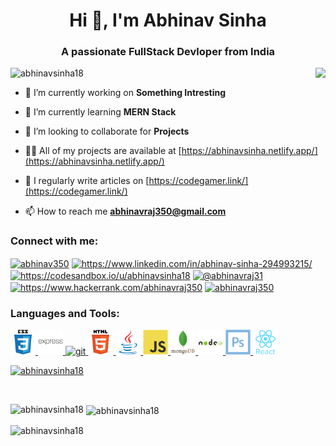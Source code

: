 <h1 align="center">Hi 👋, I'm Abhinav Sinha</h1>
<h3 align="center">A passionate FullStack Devloper from India</h3>

<img align="right" src="https://media.tenor.com/-UygBh3nnfEAAAAC/coding.gif" />

<p align="left"> <img src="https://komarev.com/ghpvc/?username=abhinavsinha18&label=Profile%20views&color=0e75b6&style=flat" alt="abhinavsinha18" /> </p>


- 🔭 I’m currently working on **Something Intresting**

- 🌱 I’m currently learning **MERN Stack**

- 👯 I’m looking to collaborate for **Projects**

- 👨‍💻 All of my projects are available at [https://abhinavsinha.netlify.app/](https://abhinavsinha.netlify.app/)

- 📝 I regularly write articles on [https://codegamer.link/](https://codegamer.link/)

- 📫 How to reach me **abhinavraj350@gmail.com**

<h3 align="left">Connect with me:</h3>
<p align="left">
<a href="https://twitter.com/abhinav350" target="blank"><img align="center" src="https://raw.githubusercontent.com/rahuldkjain/github-profile-readme-generator/master/src/images/icons/Social/twitter.svg" alt="abhinav350" height="30" width="40" /></a>
<a href="https://linkedin.com/in/https://www.linkedin.com/in/abhinav-sinha-294993215/" target="blank"><img align="center" src="https://raw.githubusercontent.com/rahuldkjain/github-profile-readme-generator/master/src/images/icons/Social/linked-in-alt.svg" alt="https://www.linkedin.com/in/abhinav-sinha-294993215/" height="30" width="40" /></a>
<a href="https://codesandbox.com/https://codesandbox.io/u/abhinavsinha18" target="blank"><img align="center" src="https://raw.githubusercontent.com/rahuldkjain/github-profile-readme-generator/master/src/images/icons/Social/codesandbox.svg" alt="https://codesandbox.io/u/abhinavsinha18" height="30" width="40" /></a>
<a href="https://instagram.com/@abhinavraj31" target="blank"><img align="center" src="https://raw.githubusercontent.com/rahuldkjain/github-profile-readme-generator/master/src/images/icons/Social/instagram.svg" alt="@abhinavraj31" height="30" width="40" /></a>
<a href="https://www.hackerrank.com/https://www.hackerrank.com/abhinavraj350" target="blank"><img align="center" src="https://raw.githubusercontent.com/rahuldkjain/github-profile-readme-generator/master/src/images/icons/Social/hackerrank.svg" alt="https://www.hackerrank.com/abhinavraj350" height="30" width="40" /></a>
<a href="https://www.leetcode.com/abhinavraj350" target="blank"><img align="center" src="https://raw.githubusercontent.com/rahuldkjain/github-profile-readme-generator/master/src/images/icons/Social/leet-code.svg" alt="abhinavraj350" height="30" width="40" /></a>
</p>

<h3 align="left">Languages and Tools:</h3>
<p align="left"> <a href="https://www.w3schools.com/css/" target="_blank" rel="noreferrer"> <img src="https://raw.githubusercontent.com/devicons/devicon/master/icons/css3/css3-original-wordmark.svg" alt="css3" width="40" height="40"/> </a> <a href="https://expressjs.com" target="_blank" rel="noreferrer"> <img src="https://raw.githubusercontent.com/devicons/devicon/master/icons/express/express-original-wordmark.svg" alt="express" width="40" height="40"/> </a> <a href="https://git-scm.com/" target="_blank" rel="noreferrer"> <img src="https://www.vectorlogo.zone/logos/git-scm/git-scm-icon.svg" alt="git" width="40" height="40"/> </a> <a href="https://www.w3.org/html/" target="_blank" rel="noreferrer"> <img src="https://raw.githubusercontent.com/devicons/devicon/master/icons/html5/html5-original-wordmark.svg" alt="html5" width="40" height="40"/> </a> <a href="https://www.java.com" target="_blank" rel="noreferrer"> <img src="https://raw.githubusercontent.com/devicons/devicon/master/icons/java/java-original.svg" alt="java" width="40" height="40"/> </a> <a href="https://developer.mozilla.org/en-US/docs/Web/JavaScript" target="_blank" rel="noreferrer"> <img src="https://raw.githubusercontent.com/devicons/devicon/master/icons/javascript/javascript-original.svg" alt="javascript" width="40" height="40"/> </a> <a href="https://www.mongodb.com/" target="_blank" rel="noreferrer"> <img src="https://raw.githubusercontent.com/devicons/devicon/master/icons/mongodb/mongodb-original-wordmark.svg" alt="mongodb" width="40" height="40"/> </a> <a href="https://nodejs.org" target="_blank" rel="noreferrer"> <img src="https://raw.githubusercontent.com/devicons/devicon/master/icons/nodejs/nodejs-original-wordmark.svg" alt="nodejs" width="40" height="40"/> </a> <a href="https://www.photoshop.com/en" target="_blank" rel="noreferrer"> <img src="https://raw.githubusercontent.com/devicons/devicon/master/icons/photoshop/photoshop-line.svg" alt="photoshop" width="40" height="40"/> </a> <a href="https://reactjs.org/" target="_blank" rel="noreferrer"> <img src="https://raw.githubusercontent.com/devicons/devicon/master/icons/react/react-original-wordmark.svg" alt="react" width="40" height="40"/> </a> </p>


<p align="left"> <a href="https://github.com/ryo-ma/github-profile-trophy"><img src="https://github-profile-trophy.vercel.app/?username=abhinavsinha18" alt="abhinavsinha18" /></a> </p>
<br/>
<p><img align="left" src="https://github-readme-stats.vercel.app/api/top-langs?username=abhinavsinha18&show_icons=true&locale=en&layout=compact" alt="abhinavsinha18" /></p>

<p>&nbsp;<img align="center" src="https://github-readme-stats.vercel.app/api?username=abhinavsinha18&show_icons=true&locale=en" alt="abhinavsinha18" /></p>

<p><img align="center" src="https://github-readme-streak-stats.herokuapp.com/?user=abhinavsinha18&" alt="abhinavsinha18" /></p>
